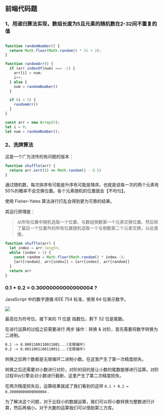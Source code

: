 ## 前端代码题

### 1、用递归算法实现，数组长度为5且元素的随机数在2-32间不重复的值

```typescript

function randomNumber() {
  return Math.floor(Math.random() * 31 + 2);
}

function randomArr() {
  if (arr.indexOf(num) === -1) {
    arr[i] = num;
    i++;
  } else {
    num = randomNumber()
  }

  if (i < 5) {
    randomArr()
  }
}

const arr = new Array(5);
let i = 0;
let num = randomNumber();
```

### 2、洗牌算法

这是一个广为流传的有问题的版本：

```typescript
function shuffle(arr) {
  return arr.sort(() => Math.random() - 0.5)
}
```

通过随机数，每次排序有可能是升序有可能是降序。也就是说每一次的两个元素有50%的概率不会交换位置。各个元素随机的位置就会【不均匀】。

使用 Fisher–Yates 算法进行打乱会得到更为可靠的结果。 

其运行原理是：

> 从所有位置中随机选取一个位置，与数组倒数第一个元素交换位置。然后除了最后一个位置外的所有位置随机选取一个与倒数第二个元素交换，以此类推。

```typescript
function shuffle(arr) {
  let index = arr.length;
  while (index > 1) {
    const random = Math.floor(Math.random() * index--);
    [arr[random], arr[index]] = [arr[index], arr[random]]
  }
  return arr
}
```


### 0.1 + 0.2 = 0.30000000000000004 ?

JavaScript 中的数字遵循 IEEE 754 标准，使用 64 位表示数字。

![](https://lantiany-1254329693.cos.ap-chongqing.myqcloud.com/blog/20220531103325.png)

最高位为符号位，接下来的 11 位是 指数位，剩下 52 位是尾数。

在进行运算的过程之前需要进行 两步 操作：转换 & 对阶，首先需要将数字转换为二进制。

```html
0.1 -> 0.0001100110011001...(无限循环)
0.2 -> 0.0011001100110011...(无限循环)
```

转换之后两个数都是无限循环二进制小数。在这里产生了第一次精度损失。

转换之后还需要对小数进行对阶，对阶的目的是让小数的尾数能够进行运算。对阶过程中js引擎会对小数进行截断，这里产生了第二次精度损失。

在两次精度损失后，运算结果就成了我们看到的这样 `0.1 + 0.2 = 0.30000000000000004` .

为了解决这个问题，对于比较小的数据运算，我们可以将小数转换为整数进行计算，然后再缩小。对于大数的运算我们可以借助第三方库。
